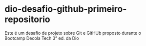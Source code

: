# dio-desafio-github-primeiro-repositorio
Este é um desafio de projeto sobre Git e GitHUb proposto durante o Bootcamp Decola Tech 3° ed. da Dio
